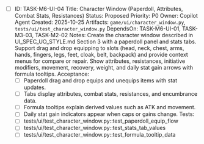 - [ ] ID: TASK-M6-UI-04
  Title: Character Window (Paperdoll, Attributes, Combat Stats, Resistances)
  Status: Proposed
  Priority: P0
  Owner: Copilot Agent
  Created: 2025-10-25
  Artifacts: `game/ui/character_window.py`, `tests/ui/test_character_window.py`
  DependsOn: TASK-M6-UI-01, TASK-M3-03, TASK-M2-02
  Notes:
  Create the character window described in UI_SPEC_UO_STYLE.md Section 3 with a paperdoll panel and stats tabs.
  Support drag and drop equipping to slots (head, neck, chest, arms, hands, fingers, legs, feet, cloak, belt, backpack) and provide context menus for compare or repair.
  Show attributes, resistances, initiative modifiers, movement, recovery, weight, and daily stat gain arrows with formula tooltips.
  Acceptance:
  - [ ] Paperdoll drag and drop equips and unequips items with stat updates.
  - [ ] Tabs display attributes, combat stats, resistances, and encumbrance data.
  - [ ] Formula tooltips explain derived values such as ATK and movement.
  - [ ] Daily stat gain indicators appear when caps or gains change.
  Tests:
  - [ ] tests/ui/test_character_window.py::test_paperdoll_equip_flow
  - [ ] tests/ui/test_character_window.py::test_stats_tab_values
  - [ ] tests/ui/test_character_window.py::test_formula_tooltip_data
